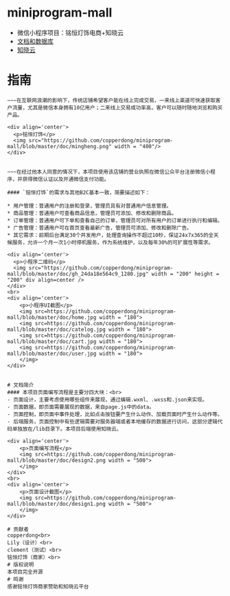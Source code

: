 # miniprogram-mall
- 微信小程序项目：铭恒灯饰电商+知晓云
- [文档和数据库](https://www.fageka.com/store/item/s/id/urmo8pl1025.html "铭恒灯饰")  
- [知晓云](https://cloud.minapp.com/?invitation=iosayz "知晓云")  
# 指南
~~~本项目是来自实际项目`铭恒灯饰商城`,`铭恒灯饰`是长三角地区一个朋友开的工厂直销店铺。主要面向本地区用户在线下经营灯具、厨具、卫浴等产品，目前在售产品有几千种，每月线下客户流量大概为几千人。<br>
~~~在互联网浪潮的影响下，传统店铺希望客户能在线上完成交易，一来线上渠道可快速获取客户流量，尤其是微信本身拥有10亿用户；二来线上交易成功率高，客户可以随时随地浏览和购买产品。  
        
<div align='center'>
  <p>铭恒灯饰</p>
  <img src="https://github.com/copperdong/miniprogram-mall/blob/master/doc/mingheng.png" width = "400"/>
</div>    
  
  
~~~在经过他本人同意的情况下，本项目使用该店铺的营业执照在微信公众平台注册微信小程序，并获得微信认证以及开通微信支付功能。  

#### `铭恒灯饰`的需求与其他B2C基本一致，简要描述如下：  

* 用户管理：普通用户的注册和登录，管理员具有对普通用户信息管理。
* 商品管理：普通用户可查看商品信息，管理员可添加、修改和删除商品。
* 订单管理：普通用户可下单和查看自己的订单，管理员可对所有用户的订单进行执行和编辑。
* 广告管理：普通用户可在首页查看最新广告，管理员可添加、修改和删除广告。
* 其它需求：前期后台满足30个并发用户，处理查询操作不超过10秒，保证24x7x365的全天候服务，允许一个月一次1小时停机服务，作为系统维护，以及每年30%的可扩展性等需求。  

<div align='center'>
  <p>小程序二维码</p>
  <img src="https://github.com/copperdong/miniprogram-mall/blob/master/doc/gh_24da18e564c9_1280.jpg" width = "200" height = "200" div align=center />
</div>   
<br>
<div align='center'>
    <p>小程序UI截图</p>
    <img src=https://github.com/copperdong/miniprogram-mall/blob/master/doc/home.jpg width = "180">
    <img src=https://github.com/copperdong/miniprogram-mall/blob/master/doc/catelog.jpg width = "180">
    <img src=https://github.com/copperdong/miniprogram-mall/blob/master/doc/cart.jpg width = "180">
    <img src=https://github.com/copperdong/miniprogram-mall/blob/master/doc/user.jpg width = "180">
    </img>
</div>  

 
# 文档简介
#### 本项目页面编写流程是主要分四大块：<br>
- 页面设计，主要考虑使用哪些组件来展现，通过编辑.wxml、.wxss和.json来实现。
- 页面数据，即页面需要展现的数据，来自page.js中的data。
- 页面控制，即页面中事件处理，比如点击按钮要产生什么动作、加载页面时产生什么动作等。
- 后端服务，页面控制中有些逻辑需要对服务器端或者本地缓存的数据进行访问，这部分逻辑代码单独放在/lib目录下。本项目后端使用知晓云。  

<div align='center'>
    <p>页面编写流程</p>
    <img src=https://github.com/copperdong/miniprogram-mall/blob/master/doc/design2.png width = "500">
    </img>
</div>  
<br>
<div align='center'>
    <p>页面设计截图</p>
    <img src=https://github.com/copperdong/miniprogram-mall/blob/master/doc/design1.png width = "500">
    </img>
</div>   
 
# 贡献者
copperdong<br>
Lily（设计）<br>
clement（测试）<br>
铭恒灯饰（商家）<br>
# 版权说明
本项目完全开源
# 鸣谢
感谢铭恒灯饰商家赞助和知晓云平台
